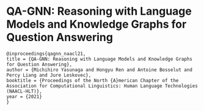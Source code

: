 # QA-GNN: Reasoning with Language Models and Knowledge Graphs for Question Answering

```
@inproceedings{qagnn_naacl21,
title = {QA-GNN: Reasoning with Language Models and Knowledge Graphs for Question Answering},
author = {Michihiro Yasunaga and Hongyu Ren and Antoine Bosselut and Percy Liang and Jure Leskovec},
booktitle = {Proceedings of the North {A}merican Chapter of the Association for Computational Linguistics: Human Language Technologies (NAACL-HLT)},
year = {2021}
}
```
